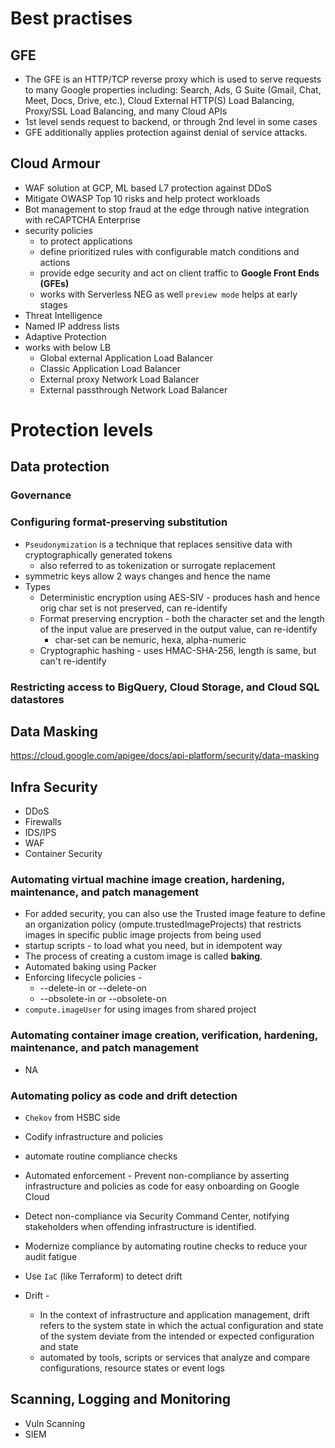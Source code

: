 
# Best practises

## GFE

* The GFE is an HTTP/TCP reverse proxy which is used to serve requests to many Google properties including: Search, Ads, G Suite (Gmail, Chat, Meet, Docs, Drive, etc.), Cloud External HTTP(S) Load Balancing, Proxy/SSL Load Balancing, and many Cloud APIs
* 1st level sends request to backend, or through 2nd level in some cases
* GFE additionally applies protection against denial of service attacks.


## Cloud Armour

* WAF solution at GCP, ML based L7 protection against DDoS
* Mitigate OWASP Top 10 risks and help protect workloads
* Bot management to stop fraud at the edge through native integration with reCAPTCHA Enterprise
* security policies
  * to protect applications
  * define prioritized rules with configurable match conditions and actions
  * provide edge security and act on client traffic to **Google Front Ends (GFEs)**
  * works with Serverless NEG as well
  `preview mode` helps at early stages
* Threat Intelligence
* Named IP address lists
* Adaptive Protection
* works with below LB
  * Global external Application Load Balancer
  * Classic Application Load Balancer
  * External proxy Network Load Balancer
  * External passthrough Network Load Balancer




# Protection levels

## Data protection

### Governance




### Configuring format-preserving substitution

* `Pseudonymization` is a technique that replaces sensitive data with cryptographically generated tokens
  * also referred to as tokenization or surrogate replacement
* symmetric keys allow 2 ways changes and hence the name
* Types
  * Deterministic encryption using AES-SIV - produces hash and hence orig char set is not preserved, can re-identify
  * Format preserving encryption - both the character set and the length of the input value are preserved in the output value, can re-identify
    * char-set can be nemuric, hexa, alpha-numeric 
  * Cryptographic hashing - uses HMAC-SHA-256, length is same, but can't re-identify


### Restricting access to BigQuery, Cloud Storage, and Cloud SQL datastores




## Data Masking

<https://cloud.google.com/apigee/docs/api-platform/security/data-masking>

## Infra Security

* DDoS
* Firewalls
* IDS/IPS
* WAF
* Container Security

### Automating virtual machine image creation, hardening, maintenance, and patch management

* For added security, you can also use the Trusted image feature to define an organization policy (ompute.trustedImageProjects) that restricts images in specific public image projects from being used
* startup scripts - to load what you need, but in idempotent way
* The process of creating a custom image is called **baking**.
* Automated baking using Packer
* Enforcing lifecycle policies -
  * --delete-in or --delete-on
  * --obsolete-in or --obsolete-on
* `compute.imageUser` for using images from shared project

### Automating container image creation, verification, hardening, maintenance, and patch management

* NA

### Automating policy as code and drift detection

* `Chekov` from HSBC side
* Codify infrastructure and policies
* automate routine compliance checks
* Automated enforcement - Prevent non-compliance by asserting infrastructure and policies as code for easy onboarding on Google Cloud
* Detect non-compliance via Security Command Center, notifying stakeholders when offending infrastructure is identified.
* Modernize compliance by automating routine checks to reduce your audit fatigue

* Use `IaC` (like Terraform) to detect drift

* Drift -
  * In the context of infrastructure and application management, drift refers to the system state in which the actual configuration and state of the system deviate from the intended or expected configuration and state
  * automated by tools, scripts or services that analyze and compare configurations, resource states or event logs

## Scanning, Logging and Monitoring

* Vuln Scanning
* SIEM

